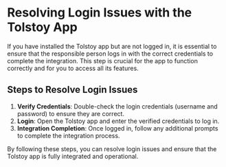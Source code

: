 # Resolving Login Issues with the Tolstoy App

If you have installed the Tolstoy app but are not logged in, it is essential to ensure that the responsible person logs in with the correct credentials to complete the integration. This step is crucial for the app to function correctly and for you to access all its features.

## Steps to Resolve Login Issues

1. **Verify Credentials**: Double-check the login credentials (username and password) to ensure they are correct.
2. **Login**: Open the Tolstoy app and enter the verified credentials to log in.
3. **Integration Completion**: Once logged in, follow any additional prompts to complete the integration process.

By following these steps, you can resolve login issues and ensure that the Tolstoy app is fully integrated and operational.